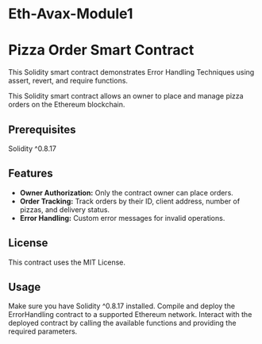 # Eth-Avax-Module1

# Pizza Order Smart Contract

This Solidity smart contract demonstrates Error Handling Techniques using assert, revert, and require functions.

This Solidity smart contract allows an owner to place and manage pizza orders on the Ethereum blockchain.

## Prerequisites
Solidity ^0.8.17



## Features

- **Owner Authorization:** Only the contract owner can place orders.
- **Order Tracking:** Track orders by their ID, client address, number of pizzas, and delivery status.
- **Error Handling:** Custom error messages for invalid operations.

## License
This contract uses the MIT License.


## Usage
Make sure you have Solidity ^0.8.17 installed.
Compile and deploy the ErrorHandling contract to a supported Ethereum network.
Interact with the deployed contract by calling the available functions and providing the required parameters.
